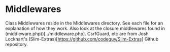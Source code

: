 # Middlewares

Class Middlewares reside in the Middlewares directory. See each file for an explanation of how they work. Also look at the closure middlewares found in (middleware.php))[../middleware.php]. CsrfGuard, etc are from Josh Lockhart's (Slim-Extras)[https://github.com/codeguy/Slim-Extras] Github repository.